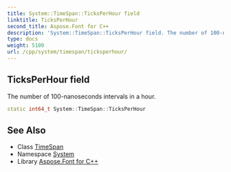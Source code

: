 ```yaml
---
title: System::TimeSpan::TicksPerHour field
linktitle: TicksPerHour
second_title: Aspose.Font for C++
description: 'System::TimeSpan::TicksPerHour field. The number of 100-nanoseconds intervals in a hour in C++.'
type: docs
weight: 5100
url: /cpp/system/timespan/ticksperhour/
---
```

## TicksPerHour field


The number of 100-nanoseconds intervals in a hour.

```cpp
static int64_t System::TimeSpan::TicksPerHour
```

## See Also

* Class [TimeSpan](../)
* Namespace [System](../../)
* Library [Aspose.Font for C++](../../../)
